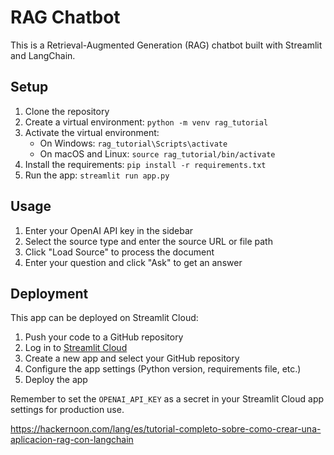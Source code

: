 # RAG Chatbot

This is a Retrieval-Augmented Generation (RAG) chatbot built with Streamlit and LangChain.

## Setup

1. Clone the repository
2. Create a virtual environment: `python -m venv rag_tutorial`
3. Activate the virtual environment:
   - On Windows: `rag_tutorial\Scripts\activate`
   - On macOS and Linux: `source rag_tutorial/bin/activate`
4. Install the requirements: `pip install -r requirements.txt`
5. Run the app: `streamlit run app.py`

## Usage

1. Enter your OpenAI API key in the sidebar
2. Select the source type and enter the source URL or file path
3. Click "Load Source" to process the document
4. Enter your question and click "Ask" to get an answer

## Deployment

This app can be deployed on Streamlit Cloud:

1. Push your code to a GitHub repository
2. Log in to [Streamlit Cloud](https://streamlit.io/cloud)
3. Create a new app and select your GitHub repository
4. Configure the app settings (Python version, requirements file, etc.)
5. Deploy the app

Remember to set the `OPENAI_API_KEY` as a secret in your Streamlit Cloud app settings for production use.

https://hackernoon.com/lang/es/tutorial-completo-sobre-como-crear-una-aplicacion-rag-con-langchain
